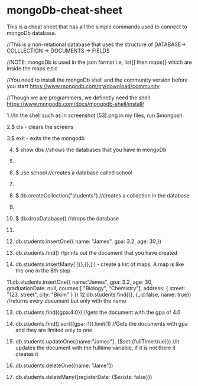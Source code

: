 # mongoDb-cheat-sheet
This is a cheat sheet that has all the simple commands used to connect to mongoDb database. 

//This is a non-relational database that uses the structure of DATABASE-> COLLLECTION -> DOCUMENTS -> FIELDS

//NOTE: mongoDb is used in the json format i.e, list[] then maps{} which are inside the maps e.t.c

//You need to install the mongoDb shell and the community version before you start https://www.mongodb.com/try/download/community

//Though we are programmers, we definetly need the shell https://www.mongodb.com/docs/mongodb-shell/install/

1.//In the shell such as in screenshot (53).png in my files, run $mongosh

2.$ cls - clears the screens

3.$ exit - exits the the mongodb

4. $ show dbs  //shows the databases that you have in mongoDb
5. 
6. $ use school  //creates a database called school
7. 
8. $ db.createCollection("students")  //creates a collection in the database
9. 
10. $ db.dropDatabase()   //drops the database
11. 
12. db.students.insertOne({
            name: "James",
            gpa: 3.2,
            age: 30,})
            
9. db.students.find()  //prints out the document that you have created
10. db.students.insertMany( [{},{},] ) - create a list of maps. A map is like the one in the 8th step


11.db.students.insertOne({
                           name:"James",
                           gpa: 3.2,
                           age: 30,
                           graduationDate: null,
                           courses:[ "Biology", "Chemistry"],
                           address: {
                           street: "123, street",
                           city: "Bikini" }
                           })
12.db.students.find({}, {_id:false, name: true}) //returns every document but only with the name

13. db.students.find({gpa:4.0}) //gets the document with the gpa of 4.0 

14. db.students.find().sort({gpa:-1}).limit(1) //Gets the documents with gpa and they are limited only to one

15. db.students.updateOne({name:"James"}, {$set:{fullTime:true}}) //it updates the document with the fulltime variable, if it is not there it creates it
 
16. db.students.deleteOne({name: "Jame"})
 
17. db.students.deleteMany({registerDate: {$exists: false}})
            


